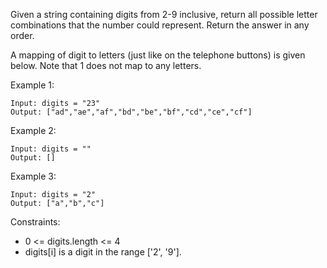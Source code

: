 Given a string containing digits from 2-9 inclusive, return all possible letter combinations that the number could represent. Return the answer in any order.

A mapping of digit to letters (just like on the telephone buttons) is given below. Note that 1 does not map to any letters.

Example 1:

    Input: digits = "23"
    Output: ["ad","ae","af","bd","be","bf","cd","ce","cf"]
    
Example 2:

    Input: digits = ""
    Output: []
    
Example 3:

    Input: digits = "2"
    Output: ["a","b","c"]
 

Constraints:

* 0 <= digits.length <= 4
* digits[i] is a digit in the range ['2', '9'].